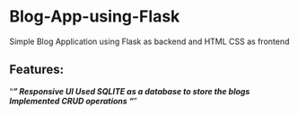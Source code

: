 # Blog-App-using-Flask
Simple Blog Application using Flask as backend and HTML CSS as frontend

## Features:
 “***”
Responsive UI
Used SQLITE as a database to store the blogs 
Implemented CRUD operations
 “***”
